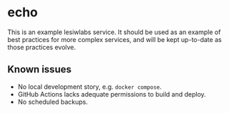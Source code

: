 # echo

This is an example lesiwlabs service. It should be used as an example of best
practices for more complex services, and will be kept up-to-date as those 
practices evolve.

## Known issues

* No local development story, e.g. `docker compose`.
* GitHub Actions lacks adequate permissions to build and deploy.
* No scheduled backups.
